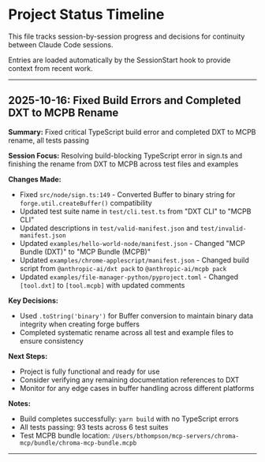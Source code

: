 # Project Status Timeline

This file tracks session-by-session progress and decisions for continuity between Claude Code sessions.

Entries are loaded automatically by the SessionStart hook to provide context from recent work.

---

## 2025-10-16: Fixed Build Errors and Completed DXT to MCPB Rename

**Summary:** Fixed critical TypeScript build error and completed DXT to MCPB rename, all tests passing

**Session Focus:** Resolving build-blocking TypeScript error in sign.ts and finishing the rename from DXT to MCPB across test files and examples

**Changes Made:**
- Fixed `src/node/sign.ts:149` - Converted Buffer to binary string for `forge.util.createBuffer()` compatibility
- Updated test suite name in `test/cli.test.ts` from "DXT CLI" to "MCPB CLI"
- Updated descriptions in `test/valid-manifest.json` and `test/invalid-manifest.json`
- Updated `examples/hello-world-node/manifest.json` - Changed "MCP Bundle (DXT)" to "MCP Bundle (MCPB)"
- Updated `examples/chrome-applescript/manifest.json` - Changed build script from `@anthropic-ai/dxt pack` to `@anthropic-ai/mcpb pack`
- Updated `examples/file-manager-python/pyproject.toml` - Changed `[tool.dxt]` to `[tool.mcpb]` with updated comments

**Key Decisions:**
- Used `.toString('binary')` for Buffer conversion to maintain binary data integrity when creating forge buffers
- Completed systematic rename across all test and example files to ensure consistency

**Next Steps:**
- Project is fully functional and ready for use
- Consider verifying any remaining documentation references to DXT
- Monitor for any edge cases in buffer handling across different platforms

**Notes:**
- Build completes successfully: `yarn build` with no TypeScript errors
- All tests passing: 93 tests across 6 test suites
- Test MCPB bundle location: `/Users/bthompson/mcp-servers/chroma-mcp/bundle/chroma-mcp-bundle.mcpb`

---
